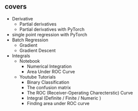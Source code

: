 ## covers 
- Derivative
  - Partial derivatives
  - Partial derivatives with PyTorch
- single point regression with PyTorch
- Batch Regression 
  - Gradient
  - Gradient Descent
- Integrals
  - Notebook
    - Numerical Integration
    - Area Under ROC Curve
  - Youtube Tutorials
      - Binary Classification
      - The confusion matrix
      - The ROC (Receiver-Operating Charecterstic) Curve
      - Integral (Definite / Finite / Numeric )
      - Finding area under ROC curve  
